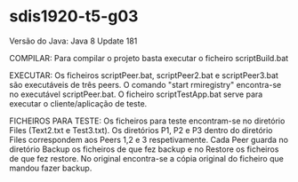 # sdis1920-t5-g03

Versão do Java: Java 8 Update 181

COMPILAR: 
Para compilar o projeto basta executar o ficheiro scriptBuild.bat

EXECUTAR:
Os ficheiros scriptPeer.bat, scriptPeer2.bat e scriptPeer3.bat são executáveis de três peers. 
O comando "start rmiregistry" encontra-se no executável scriptPeer.bat.
O ficheiro scriptTestApp.bat serve para executar o cliente/aplicação de teste.

FICHEIROS PARA TESTE:
Os ficheiros para teste encontram-se no diretório Files (Text2.txt e Test3.txt). 
Os diretórios P1, P2 e P3 dentro do diretório Files correspondem aos Peers 1,2 e 3 respetivamente. 
Cada Peer guarda no diretório Backup os ficheiros de que fez backup e no Restore os ficheiros de que fez restore. No original encontra-se a cópia original do ficheiro que mandou fazer backup.